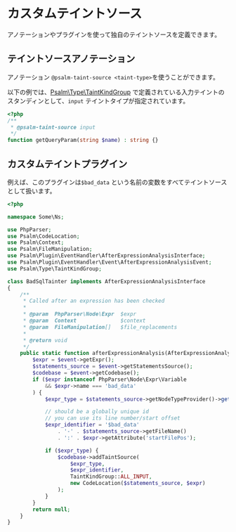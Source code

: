 # カスタムテイントソース

アノテーションやプラグインを使って独自のテイントソースを定義できます。

## テイントソースアノテーション

アノテーション `@psalm-taint-source <taint-type>`を使うことができます。

以下の例では、[Psalm\Type\TaintKindGroup](https://github.com/vimeo/psalm/blob/master/src/Psalm/Type/TaintKindGroup.php) で定義されている入力テイントのスタンディンとして、`input` テイントタイプが指定されています。

```php
<?php
/**
 * @psalm-taint-source input
 */
function getQueryParam(string $name) : string {}
```

## カスタムテイントプラグイン

例えば、このプラグインは`$bad_data` という名前の変数をすべてテイントソースとして扱います。

```php
<?php

namespace Some\Ns;

use PhpParser;
use Psalm\CodeLocation;
use Psalm\Context;
use Psalm\FileManipulation;
use Psalm\Plugin\EventHandler\AfterExpressionAnalysisInterface;
use Psalm\Plugin\EventHandler\Event\AfterExpressionAnalysisEvent;
use Psalm\Type\TaintKindGroup;

class BadSqlTainter implements AfterExpressionAnalysisInterface
{
    /**
     * Called after an expression has been checked
     *
     * @param  PhpParser\Node\Expr  $expr
     * @param  Context              $context
     * @param  FileManipulation[]   $file_replacements
     *
     * @return void
     */
    public static function afterExpressionAnalysis(AfterExpressionAnalysisEvent $event): ?bool {
        $expr = $event->getExpr();
        $statements_source = $event->getStatementsSource();
        $codebase = $event->getCodebase();
        if ($expr instanceof PhpParser\Node\Expr\Variable
            && $expr->name === 'bad_data'
        ) {
            $expr_type = $statements_source->getNodeTypeProvider()->getType($expr);

            // should be a globally unique id
            // you can use its line number/start offset
            $expr_identifier = '$bad_data'
                . '-' . $statements_source->getFileName()
                . ':' . $expr->getAttribute('startFilePos');

            if ($expr_type) {
                $codebase->addTaintSource(
                    $expr_type,
                    $expr_identifier,
                    TaintKindGroup::ALL_INPUT,
                    new CodeLocation($statements_source, $expr)
                );
            }
        }
        return null;
    }
}
```
